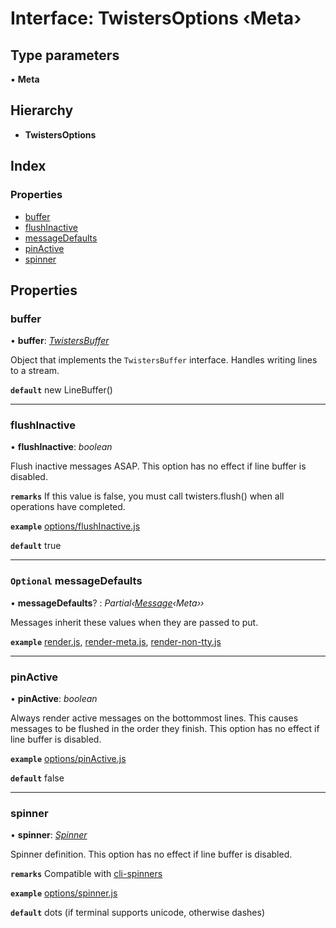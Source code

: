 # Interface: TwistersOptions ‹**Meta**›

## Type parameters

▪ **Meta**

## Hierarchy

- **TwistersOptions**

## Index

### Properties

- [buffer](twistersoptions.md#buffer)
- [flushInactive](twistersoptions.md#flushinactive)
- [messageDefaults](twistersoptions.md#optional-messagedefaults)
- [pinActive](twistersoptions.md#pinactive)
- [spinner](twistersoptions.md#spinner)

## Properties

### <a id="buffer" name="buffer"></a> buffer

• **buffer**: _[TwistersBuffer](twistersbuffer.md)_

Object that implements the `TwistersBuffer` interface.
Handles writing lines to a stream.

**`default`** new LineBuffer()

---

### <a id="flushinactive" name="flushinactive"></a> flushInactive

• **flushInactive**: _boolean_

Flush inactive messages ASAP.
This option has no effect if line buffer is disabled.

**`remarks`** If this value is false, you must call twisters.flush() when all operations have completed.

**`example`** [options/flushInactive.js](https://github.com/adamjarret/twisters/tree/master/packages/examples-js/bin/options/flushInactive.js)

**`default`** true

---

### <a id="optional-messagedefaults" name="optional-messagedefaults"></a> `Optional` messageDefaults

• **messageDefaults**? : _Partial‹[Message](message.md)‹Meta››_

Messages inherit these values when they are passed to put.

**`example`**
[render.js](https://github.com/adamjarret/twisters/tree/master/packages/examples-js/bin/render.js),
[render-meta.js](https://github.com/adamjarret/twisters/tree/master/packages/examples-js/bin/render-meta.js),
[render-non-tty.js](https://github.com/adamjarret/twisters/tree/master/packages/examples-js/bin/render-non-tty.js)

---

### <a id="pinactive" name="pinactive"></a> pinActive

• **pinActive**: _boolean_

Always render active messages on the bottommost lines.
This causes messages to be flushed in the order they finish.
This option has no effect if line buffer is disabled.

**`example`** [options/pinActive.js](https://github.com/adamjarret/twisters/tree/master/packages/examples-js/bin/options/pinActive.js)

**`default`** false

---

### <a id="spinner" name="spinner"></a> spinner

• **spinner**: _[Spinner](spinner.md)_

Spinner definition.
This option has no effect if line buffer is disabled.

**`remarks`** Compatible with [cli-spinners](https://github.com/sindresorhus/cli-spinners)

**`example`** [options/spinner.js](https://github.com/adamjarret/twisters/tree/master/packages/examples-js/bin/options/spinner.js)

**`default`** dots (if terminal supports unicode, otherwise dashes)
